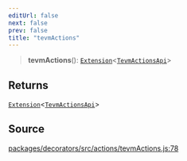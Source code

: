 ```yaml
---
editUrl: false
next: false
prev: false
title: "tevmActions"
---
```


> **tevmActions**(): [`Extension`](/reference/base-client/type-aliases/extension/)\<[`TevmActionsApi`](/reference/type-aliases/tevmactionsapi/)\>

## Returns

[`Extension`](/reference/base-client/type-aliases/extension/)\<[`TevmActionsApi`](/reference/type-aliases/tevmactionsapi/)\>

## Source

[packages/decorators/src/actions/tevmActions.js:78](https://github.com/evmts/tevm-monorepo/blob/main/packages/decorators/src/actions/tevmActions.js#L78)
